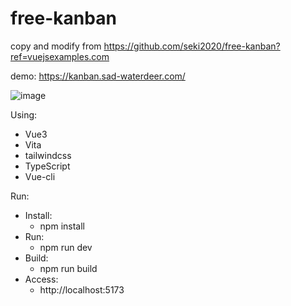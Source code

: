 # free-kanban

copy and modify from https://github.com/seki2020/free-kanban?ref=vuejsexamples.com   

demo: https://kanban.sad-waterdeer.com/   


![image](https://user-images.githubusercontent.com/46511237/185743780-97b6b01a-4043-49e7-8ca0-3ebf5bb3ffb8.png)   



Using:
- Vue3
- Vita
- tailwindcss
- TypeScript
- Vue-cli   



Run: 
- Install:
  - npm install
- Run:
  - npm run dev 
- Build:
  - npm run build
- Access:
  - http://localhost:5173
